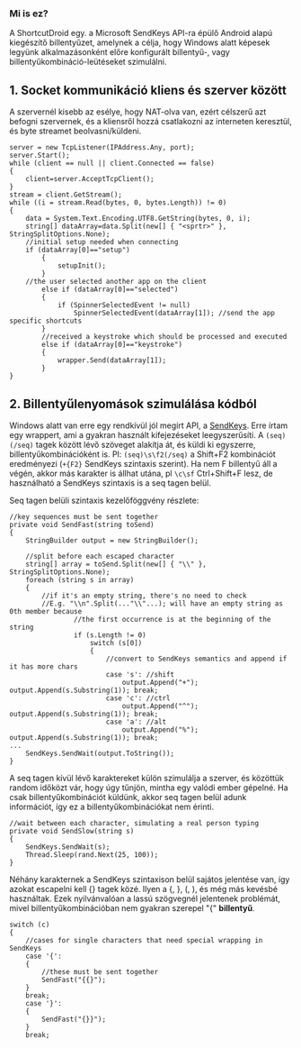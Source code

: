 ﻿### Mi is ez?

A ShortcutDroid egy. a Microsoft SendKeys API-ra épülő Android alapú kiegészítő billentyűzet, amelynek a célja, hogy Windows alatt képesek legyünk alkalmazásonként előre konfigurált billentyű-, vagy billentyűkombináció-leütéseket szimulálni.

## 1. Socket kommunikáció kliens és szerver között

A szervernél kisebb az esélye, hogy NAT-olva van, ezért célszerű azt befogni szervernek, és a kliensről hozzá csatlakozni az interneten keresztül, és byte streamet beolvasni/küldeni.

```
server = new TcpListener(IPAddress.Any, port);
server.Start();
while (client == null || client.Connected == false)
{
	client=server.AcceptTcpClient();
}
stream = client.GetStream();
while ((i = stream.Read(bytes, 0, bytes.Length)) != 0)
{
	data = System.Text.Encoding.UTF8.GetString(bytes, 0, i);
	string[] dataArray=data.Split(new[] { "<sprtr>" }, StringSplitOptions.None);
	//initial setup needed when connecting
	if (dataArray[0]=="setup")
        {
        	setupInit();
        }
	//the user selected another app on the client
        else if (dataArray[0]=="selected")
        {
        	if (SpinnerSelectedEvent != null)
        		SpinnerSelectedEvent(dataArray[1]); //send the app specific shortcuts
        }
        //received a keystroke which should be processed and executed
        else if (dataArray[0]=="keystroke")
        {
        	wrapper.Send(dataArray[1]);
        }
}
```
## 2. Billentyűlenyomások szimulálása kódból 

Windows alatt van erre egy rendkívül jól megírt API, a [SendKeys](https://msdn.microsoft.com/en-us/library/system.windows.forms.sendkeys(v=vs.110).aspx). Erre írtam egy wrappert, ami a gyakran használt kifejezéseket leegyszerűsíti. A `(seq)(/seq)` tagek között lévő szöveget alakítja át, és küldi ki egyszerre, billentyűkombinációként is. Pl: `(seq)\s\f2(/seq)` a Shift+F2 kombinációt eredményezi (`+{F2}` SendKeys szintaxis szerint). Ha nem F billentyű áll a végén, akkor más karakter is állhat utána, pl `\c\sf` Ctrl+Shift+F lesz, de használható a SendKeys szintaxis is a seq tagen belül.

Seq tagen belüli szintaxis kezelőföggvény részlete:
```
//key sequences must be sent together
private void SendFast(string toSend)
{
	StringBuilder output = new StringBuilder();

	//split before each escaped character
	string[] array = toSend.Split(new[] { "\\" }, StringSplitOptions.None);
	foreach (string s in array)
	{
		//if it's an empty string, there's no need to check
		//E.g. "\\n".Split(..."\\"...); will have an empty string as 0th member because
                //the first occurrence is at the beginning of the string
                if (s.Length != 0)
                    switch (s[0])
                    {
                        //convert to SendKeys semantics and append if it has more chars
                        case 's': //shift
                            output.Append("+"); output.Append(s.Substring(1)); break;
                        case 'c': //ctrl
                            output.Append("^"); output.Append(s.Substring(1)); break;
                        case 'a': //alt
                            output.Append("%"); output.Append(s.Substring(1)); break;
...
	SendKeys.SendWait(output.ToString());
}
```

A seq tagen kívül lévő karaktereket külön szimulálja a szerver, és közöttük random időközt vár, hogy úgy tűnjön, mintha egy valódi ember gépelné. Ha csak billentyűkombinációt küldünk, akkor seq tagen belül adunk információt, így ez a billentyűkombinációkat nem érinti.

```
//wait between each character, simulating a real person typing
private void SendSlow(string s)
{
	SendKeys.SendWait(s);
	Thread.Sleep(rand.Next(25, 100));
}
```

Néhány karakternek a SendKeys szintaxison belül sajátos jelentése van, így azokat escapelni kell {} tagek közé. Ilyen a {, }, (, ), és még más kevésbé használtak. Ezek nyilvánvalóan a lassú szögvegnél jelentenek problémát, mivel billentyűkombinációban nem gyakran szerepel "{" **billentyű**.

```
switch (c)
{
	//cases for single characters that need special wrapping in SendKeys
	case '{':
	{
		//these must be sent together
		SendFast("{{}");
	}
	break;
	case '}':
	{
		SendFast("{}}");
	}
	break;
```
